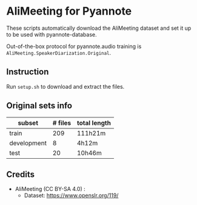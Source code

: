 # AliMeeting for Pyannote

These scripts automatically download the AliMeeting dataset and set it up to be used with pyannote-database.

Out-of-the-box protocol for pyannote.audio training is `AliMeeting.SpeakerDiarization.Original`.

## Instruction

Run `setup.sh` to download and extract the files.

## Original sets info

| subset | # files | total length |
|---|----|----|
| train | 209 | 111h21m |
| development | 8 | 4h12m |
| test | 20 | 10h46m |

## Credits

- AliMeeting (CC BY-SA 4.0) :
    - Dataset: https://www.openslr.org/119/
